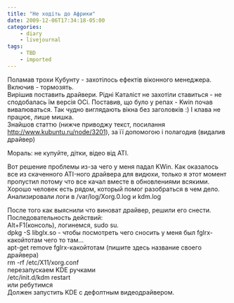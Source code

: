 ```yaml
---
title: "Не ходіть до Африки"
date: 2009-12-06T17:34:18-05:00
categories:
    - diary
    - livejournal
tags:
    - TBD
    - imported
---
```


Поламав трохи Кубунту - захотілось ефектів віконного менеджера. Включив - тормозять.  
Вирішив поставить драйвери. Рідні Каталіст не захотіли ставиться - не сподобалась їм версія ОСі. Поставив, що було у репах - Kwin почав вивалюваться. Так чудно виглядають вікна без заголовків :) І клава не працює, лише мишка.  
Знайшов статтю (нижче приводжу текст, посилання http://www.kubuntu.ru/node/3201), за її допомогою і полагодив (видалив драйвер)  
  
Мораль: не купуйте, дітки, відео від АТІ.

Вот решение проблемы из-за чего у меня падал KWin. Как оказалось все из скаченного ATI-ного драйвера для видюхи, только я этот момент пропустил потому что все качал вместе в обновлениями всякими. Хорошо человек есть рядом, который помог разобраться в чем дело. Анализировали логи в /var/log/Xorg.0.log и kdm.log  
  
После того как выяснили что виноват драйвер, решили его снести. Последовательность действий:  
Alt+F1(консоль), логинемся, sudo su.  
dpkg -S libglx.so - чтобы посмотреть чего сносить у меня был fglrx-какойтотам чего то там...  
apt-get remove fglrx-какойтотам (пишите здесь название своего драйвера)  
rm -rf /etc/X11/xorg.conf  
перезапускаем KDE ручками  
/etc/init.d/kdm restart  
или ребутимся  
Должен запустить KDE c дефолтным видеодрайвером.